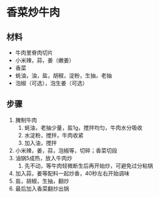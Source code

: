 # 香菜炒牛肉

## 材料

- 牛肉里脊肉切片
- 小米辣，蒜，姜（嫩姜）
- 香菜
- 蚝油，油，盐，胡椒，淀粉，生抽，老抽
- 泡椒（可选），泡生姜（可选）

## 步骤

1. 腌制牛肉
    1. 蚝油，老抽少量，盐1g，搅拌均匀，牛肉水分吸收
    2. 水淀粉，搅拌，牛肉收紧
    3. 加入油，搅拌
2. 小米辣，姜，蒜，泡椒等，切碎；香菜切段
3. 油锅5成热，放入牛肉炒
    1. 先不动，等牛肉轻微断生后再开始炒，可避免过分粘锅
4. 加入蒜，姜等配料一起炒香，40秒左右开始调味
5. 盐，胡椒，生抽，翻炒
6. 最后加入香菜翻炒出锅